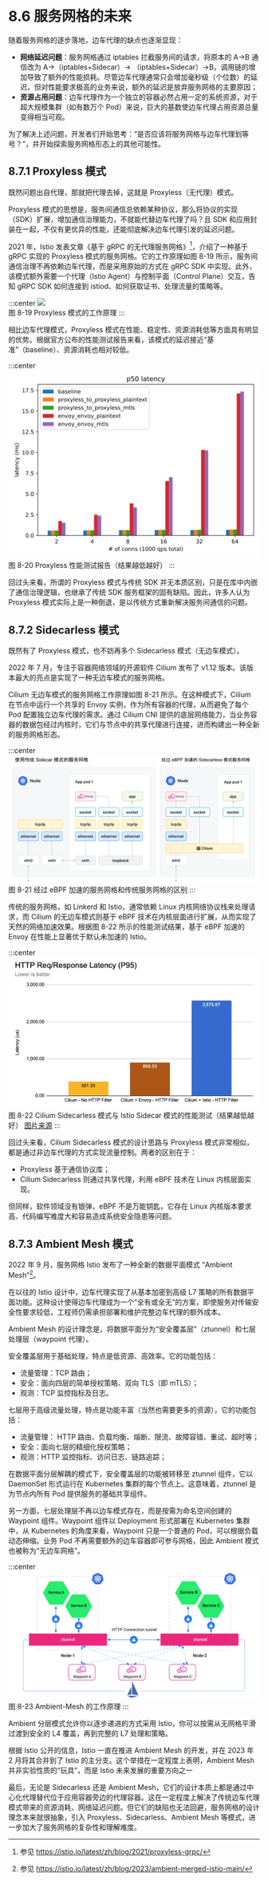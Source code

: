 # 8.6 服务网格的未来

随着服务网格的逐步落地，边车代理的缺点也逐渐显现：

- **网络延迟问题**：服务网格通过 iptables 拦截服务间的请求，将原本的 A->B 通信改为 A->（iptables+Sidecar）-> （iptables+Sidecar）->B，调用链的增加导致了额外的性能损耗。尽管边车代理通常只会增加毫秒级（个位数）的延迟，但对性能要求极高的业务来说，额外的延迟是放弃服务网格的主要原因；
- **资源占用问题**：边车代理作为一个独立的容器必然占用一定的系统资源，对于超大规模集群（如有数万个 Pod）来说，巨大的基数使边车代理占用资源总量变得相当可观。

为了解决上述问题，开发者们开始思考：“是否应该将服务网格与边车代理划等号？”，并开始探索服务网格形态上的其他可能性。

## 8.7.1 Proxyless 模式

既然问题出自代理，那就把代理去掉，这就是 Proxyless（无代理）模式。

Proxyless 模式的思想是，服务间通信总依赖某种协议，那么将协议的实现（SDK）扩展，增加通信治理能力，不就能代替边车代理了吗？且 SDK 和应用封装在一起，不仅有更优异的性能，还能彻底解决边车代理引发的延迟问题。

2021 年，Istio 发表文章《基于 gRPC 的无代理服务网格》[^1]，介绍了一种基于 gRPC 实现的 Proxyless 模式的服务网格。它的工作原理如图 8-19 所示，服务间通信治理不再依赖边车代理，而是采用原始的方式在 gRPC SDK 中实现。此外，该模式额外需要一个代理（Istio Agent）与控制平面（Control Plane）交互，告知 gRPC SDK 如何连接到 istiod、如何获取证书、处理流量的策略等。

:::center
  ![](../assets/proxyless.svg)<br/>
 图 8-19 Proxyless 模式的工作原理
:::

相比边车代理模式，Proxyless 模式在性能、稳定性、资源消耗低等方面具有明显的优势。根据官方公布的性能测试报告来看，该模式的延迟接近“基准”（baseline）、资源消耗也相对较低。

:::center
  ![](../assets/latencies_p50.svg)<br/>
 图 8-20 Proxyless 性能测试报告（结果越低越好）
:::

回过头来看，所谓的 Proxyless 模式与传统 SDK 并无本质区别，只是在库中内嵌了通信治理逻辑，也继承了传统 SDK 服务框架的固有缺陷。因此，许多人认为 Proxyless 模式实际上是一种倒退，是以传统方式重新解决服务间通信的问题。

## 8.7.2 Sidecarless 模式

既然有了 Proxyless 模式，也不妨再多个 Sidecarless 模式（无边车模式）。

2022 年 7 月，专注于容器网络领域的开源软件 Cilium 发布了 v1.12 版本。该版本最大的亮点是实现了一种无边车模式的服务网格。

Cilium 无边车模式的服务网格工作原理如图 8-21 所示。在这种模式下，Cilium 在节点中运行一个共享的 Envoy 实例，作为所有容器的代理，从而避免了每个 Pod 配置独立边车代理的需求。通过 Cilium CNI 提供的底层网络能力，当业务容器的数据包经过内核时，它们与节点中的共享代理进行连接，进而构建出一种全新的服务网格形态。

:::center
  ![](../assets/sidecarless.svg)<br/>
 图 8-21 经过 eBPF 加速的服务网格和传统服务网格的区别
:::

传统的服务网格，如 Linkerd 和 Istio，通常依赖 Linux 内核网络协议栈来处理请求，而 Cilium 的无边车模式则基于 eBPF 技术在内核层面进行扩展，从而实现了天然的网络加速效果。根据图 8-22 所示的性能测试结果，基于 eBPF 加速的 Envoy 在性能上显著优于默认未加速的 Istio。

:::center
  ![](../assets/cilium-istio-benchmark.webp)<br/>
 图 8-22 Cilium Sidecarless 模式与 Istio Sidecar 模式的性能测试（结果越低越好） [图片来源](https://isovalent.com/blog/post/2022-05-03-servicemesh-security/)
:::


回过头来看，Cilium Sidecarless 模式的设计思路与 Proxyless 模式非常相似，都是通过非边车代理的方式实现流量控制。两者的区别在于：

- Proxyless 基于通信协议库；
- Cilium Sidecarless 则通过共享代理，利用 eBPF 技术在 Linux 内核层面实现。

但同样，软件领域没有银弹，eBPF 不是万能钥匙，它存在 Linux 内核版本要求高、代码编写难度大和容易造成系统安全隐患等问题。

## 8.7.3 Ambient Mesh 模式

2022 年 9 月，服务网格 Istio 发布了一种全新的数据平面模式 “Ambient Mesh”[^2]。

在以往的 Istio 设计中，边车代理实现了从基本加密到高级 L7 策略的所有数据平面功能。这种设计使得边车代理成为一个“全有或全无”的方案，即使服务对传输安全性要求较低，工程师仍需承担部署和维护完整边车代理的额外成本。

Ambient Mesh 的设计理念是，将数据平面分为“安全覆盖层”（ztunnel）和七层处理层（waypoint 代理）。

安全覆盖层用于基础处理，特点是低资源、高效率。它的功能包括：

- 流量管理：TCP 路由；
- 安全：面向四层的简单授权策略、双向 TLS（即 mTLS）；
- 观测：TCP 监控指标及日志。

七层用于高级流量处理，特点是功能丰富（当然也需要更多的资源），它的功能包括：
- 流量管理： HTTP 路由、负载均衡、熔断、限流、故障容错、重试、超时等；
- 安全：面向七层的精细化授权策略；
- 观测：HTTP 监控指标、访问日志、链路追踪；


在数据平面分层解耦的模式下，安全覆盖层的功能被转移至 ztunnel 组件，它以 DaemonSet 形式运行在 Kubernetes 集群的每个节点上。这意味着，ztunnel 是为节点内所有 Pod 提供服务的基础共享组件。

另一方面，七层处理层不再以边车模式存在，而是按需为命名空间创建的 Waypoint 组件。Waypoint 组件以 Deployment 形式部署在 Kubernetes 集群中，从 Kubernetes 的角度来看，Waypoint 只是一个普通的 Pod，可以根据负载动态伸缩。业务 Pod 不再需要额外的边车容器即可参与网格，因此 Ambient 模式也被称为“无边车网格”。

:::center
  ![](../assets/Ambient-Mesh.svg)<br/>
  图 8-23 Ambient-Mesh 的工作原理
:::

Ambient 分层模式允许你以逐步递进的方式采用 Istio，你可以按需从无网格平滑过渡到安全的 L4 覆盖，再到完整的 L7 处理和策略。

根据 Istio 公开的信息，Istio 一直在推进 Ambient Mesh 的开发，并在 2023 年 2 月将其合并到了 Istio 的主分支。这个举措在一定程度上表明，Ambient Mesh 并非实验性质的“玩具”，而是 Istio 未来发展的重要方向之一

最后，无论是 Sidecarless 还是 Ambient Mesh，它们的设计本质上都是通过中心化代理替代位于应用容器旁边的代理容器。这在一定程度上解决了传统边车代理模式带来的资源消耗、网络延迟问题。但它们的缺陷也无法回避，服务网格的设计理念本来就很抽象，引入 Proxyless、Sidecarless、Ambient Mesh 等模式，进一步加大了服务网格的复杂性和理解难度。

[^1]: 参见 https://istio.io/latest/zh/blog/2021/proxyless-grpc/
[^2]: 参见 https://istio.io/latest/zh/blog/2023/ambient-merged-istio-main/
